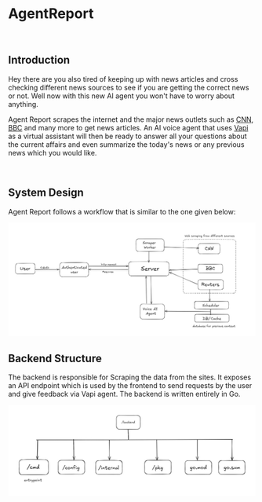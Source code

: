 # AgentReport

<br>

## Introduction

Hey there are you also tired of keeping up with news articles and cross checking different news sources to see if you are getting the correct news or not. Well now with this new AI agent you won't have to worry about anything.

Agent Report scrapes the internet and the major news outlets such as [CNN](https://edition.cnn.com/), [BBC](https://www.bbc.com/) and many more to get news articles. An AI voice agent that uses [Vapi](https://vapi.ai) as a virtual assistant will then be ready to answer all your questions about the current affairs and even summarize the today's news or any previous news which you would like.

<br>

## System Design

Agent Report follows a workflow that is similar to the one given below:

<img src="./public/sysdesign.jpg" alt="System Desgin">

<br>

## Backend Structure

The backend is responsible for Scraping the data from the sites. It exposes an API endpoint which is used by the frontend to send requests by the user and give feedback via Vapi agent. The backend is written entirely in Go.

<img src="./public/struct.jpg" alt="Backend Structure">
